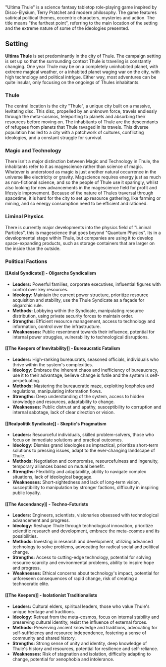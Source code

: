 "Ultima Thule" is a science fantasy tabletop role-playing game inspired by Disco-Elysium, Terry Pratchet and modern philosophy. The game features satirical political themes, eccentric characters, mysteries and action. The title means "the farthest point", referring to the main location of the setting and the extreme nature of some of the ideologies presented.

## Setting
**Ultima Thule** is set predominantly in the city of Thule. The campaign setting is set up so that the surrounding context Thule is traveling is constantly changing. One year Thule may be on a completely uninhabited planet, with extreme magical weather, or a inhabited planet waging war on the city, with high technology and political intrigue. Either way, most adventures can be quite insular, only focusing on the ongoings of Thules inhabitants.
### Thule
The central location is the city "Thule", a unique city built on a massive, levitating disc. This disc, propelled by an unknown force, travels endlessly through the meta-cosmos, teleporting to planets and absorbing their resources before moving on. The inhabitants of Thule are the descendants of refugees from planets that Thule ravaged in its travels. This diverse population has led to a city with a patchwork of cultures, conflicting ideologies, and a constant struggle for survival.

### Magic and Technology
There isn't a major distinction between Magic and Technology in Thule, the inhabitants refer to it as magescience rather than science of magic. Whatever is understood as magic is just another natural occurrence in the universe like electricity or gravity. Magscience requires energy just as much as non-fictional science, and so the people of Thule use it sparingly, whilst also looking for new advancements in the magescience field for profit and lifestyle improvement.
Because of the nature of Thules traversal through spacetime, it is hard for the city to set up resource gathering, like farming or mining, and so energy consumption need to be efficient and rationed.
### Liminal Physics
There is currently major developments into the physics field of "Liminal Particles", this is magescience that goes beyond "Quantum Physics". Its in a developmental stage within Thule, but companies are using it to develop space-expanding products, such as storage containers that are larger on the inside than the outside.


### Political Factions
#### [[Axial Syndicate]] - Oligarchs Syndicalism
- **Leaders:** Powerful families, corporate executives, influential figures with control over key resources.
- **Ideology:** Maintain the current power structure, prioritize resource acquisition and stability, use the Thule Syndicate as a façade for oligarchic rule.
- **Methods:** Lobbying within the Syndicate, manipulating resource distribution, using private security forces to maintain order.
- **Strengths:** Efficient resource management, access to technology and information, control over the infrastructure.
- **Weaknesses:** Public resentment towards their influence, potential for internal power struggles, vulnerability to technological disruptions.

#### [[The Keepers of Inevitability]] - Bureaucratic Fatalism
- **Leaders:** High-ranking bureaucrats, seasoned officials, individuals who thrive within the system's complexities.
- **Ideology:** Embrace the inherent chaos and inefficiency of bureaucracy, use it to their advantage, believe change is futile and the system is self-perpetuating.
- **Methods:** Mastering the bureaucratic maze, exploiting loopholes and regulations, manipulating information flows.
- **Strengths:** Deep understanding of the system, access to hidden knowledge and resources, adaptability to change.
- **Weaknesses:** Public distrust and apathy, susceptibility to corruption and internal sabotage, lack of clear direction or vision.
#### [[Realpolitik Syndicate]] - Skeptic's Pragmatism
- **Leaders:** Resourceful individuals, skilled problem-solvers, those who focus on immediate solutions and practical outcomes.
- **Ideology:** Dismiss grand ideologies as impractical, prioritize short-term solutions to pressing issues, adapt to the ever-changing landscape of Thule.
- **Methods:** Negotiation and compromise, resourcefulness and ingenuity, temporary alliances based on mutual benefit.
- **Strengths:** Flexibility and adaptability, ability to navigate complex situations, lack of ideological baggage.
- **Weaknesses:** Short-sightedness and lack of long-term vision, susceptibility to manipulation by stronger factions, difficulty in inspiring public loyalty.
#### [[The Ascendancy]] - Techno-Futurists
- **Leaders:** Engineers, scientists, visionaries obsessed with technological advancement and progress.
- **Ideology:** Reshape Thule through technological innovation, prioritize scientific research and development, embrace the meta-cosmos and its possibilities.
- **Methods:** Investing in research and development, utilizing advanced technology to solve problems, advocating for radical social and political change.
- **Strengths:** Access to cutting-edge technology, potential for solving resource scarcity and environmental problems, ability to inspire hope and progress.
- **Weaknesses:** Ethical concerns about technology's impact, potential for unforeseen consequences of rapid change, risk of creating a technocratic elite.

#### [[The Keepers]] - Isolationist Traditionalists
- **Leaders:** Cultural elders, spiritual leaders, those who value Thule's unique heritage and traditions.
- **Ideology:** Retreat from the meta-cosmos, focus on internal stability and preserving cultural identity, resist the influence of external forces.
- **Methods:** Preserving ancient knowledge and traditions, advocating for self-sufficiency and resource independence, fostering a sense of community and shared history.
- **Strengths:** Strong sense of unity and identity, deep knowledge of Thule's history and resources, potential for resilience and self-reliance.
- **Weaknesses:** Risk of stagnation and isolation, difficulty adapting to change, potential for xenophobia and intolerance.